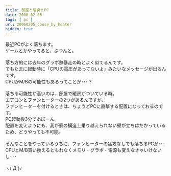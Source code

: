 ```yaml
---
title: 部屋と暖房とPC
date: 2006-02-05
tags: [ pc ]
url: 20060205_couse_by_heater
hidden: true
---
```

最近PCがよく落ちます。<br />
ゲームとかやってると、ぶつんと。<br />
<br />
落ち方的には去年のグラボ熱暴走の時とよく似てるんです。<br />
でもたまに起動時に「CPUの電圧があってないよ」みたいなメッセージが出るんです。<br />
CPUかM/Bの可能性もあるってことか･･･？<br />
<br />
落ちる可能性が高いのは、部屋で暖房がついている時。<br />
エアコンとファンヒーターの2つがあるんですが、<br />
ファンヒーターを付けるときは、ちょうどPCに直撃する配置になっておるのです。<br />
PC起動後3分であぼーん。<br />
配置を変えようにも、我が家の構造上乗り越えられない壁が立ちはだかっているため、どうやっても不可能。<br />
<br />
そんなことをやっているうちに、ファンヒーターの猛攻なしでも落ちるPCが･･･<br />
CPUとM/B買い換えるともれなくメモリ・グラボ・電源も変えなきゃいけないし･･･<br />
<br />
ヽ(`Д´)ﾉ
